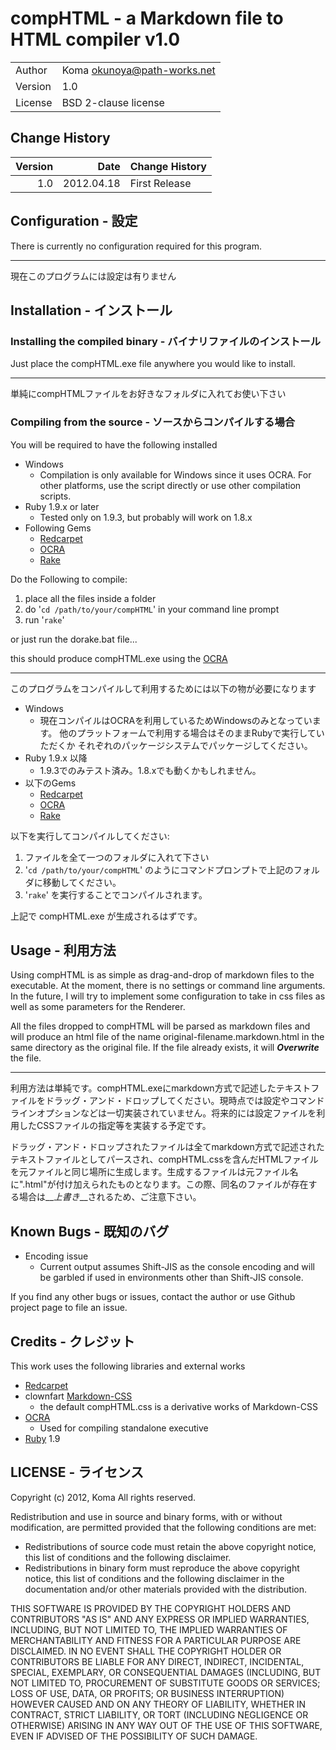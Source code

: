 compHTML - a Markdown file to HTML compiler v1.0
========================================================================

|||
|:--------- | :---------------------------- |
|Author     | Koma <okunoya@path-works.net> |
|Version    | 1.0                           |
|License    | BSD 2-clause license          |

Change History
------------------------------------------------------------------------
| Version | Date | Change History |
| ------: | ---: | :------------- |
| 1.0 | 2012.04.18 | First Release |

Configuration - 設定
------------------------------------------------------------------------
There is currently no configuration required for this program.
- - -
現在このプログラムには設定は有りません

Installation - インストール
------------------------------------------------------------------------
### Installing the compiled binary - バイナリファイルのインストール ###
Just place the compHTML.exe file anywhere you would like to install.
- - -
単純にcompHTMLファイルをお好きなフォルダに入れてお使い下さい

### Compiling from the source - ソースからコンパイルする場合 ###

You will be required to have the following installed

* Windows
    * Compilation is only available for Windows since it uses OCRA.
      For other platforms, use the script directly or use other 
      compilation scripts.
* Ruby 1.9.x or later 
    * Tested only on 1.9.3, but probably will work on 1.8.x
* Following Gems
    * [Redcarpet][]
    * [OCRA][]
    * [Rake][]

Do the Following to compile:

1. place all the files inside a folder
2. do '`cd /path/to/your/compHTML`' in your command line prompt
3. run '`rake`'

or just run the dorake.bat file...

this should produce compHTML.exe using the [OCRA][]
- - -
このプログラムをコンパイルして利用するためには以下の物が必要になります

* Windows
    * 現在コンパイルはOCRAを利用しているためWindowsのみとなっています。
      他のプラットフォームで利用する場合はそのままRubyで実行していただくか
      それぞれのパッケージシステムでパッケージしてください。
* Ruby 1.9.x 以降
    * 1.9.3でのみテスト済み。1.8.xでも動くかもしれません。
* 以下のGems
    * [Redcarpet][]
    * [OCRA][]
    * [Rake][]

以下を実行してコンパイルしてください:

1. ファイルを全て一つのフォルダに入れて下さい
2. '`cd /path/to/your/compHTML`' のようにコマンドプロンプトで上記のフォルダに移動してください。
3. '`rake`' を実行することでコンパイルされます。

上記で compHTML.exe が生成されるはずです。

Usage - 利用方法
------------------------------------------------------------------------
Using compHTML is as simple as drag-and-drop of markdown files to the executable.  At the moment, there is no settings or command line arguments.  In the future, I will try to implement some configuration to take in css files as well as some parameters for the Renderer.

All the files dropped to compHTML will be parsed as markdown files and will produce an html file of the name original-filename.markdown.html in the same directory as the original file.  If the file already exists, it will __*Overwrite*__ the file.
- - -
利用方法は単純です。compHTML.exeにmarkdown方式で記述したテキストファイルをドラッグ・アンド・ドロップしてください。現時点では設定やコマンドラインオプションなどは一切実装されていません。将来的には設定ファイルを利用したCSSファイルの指定等を実装する予定です。

ドラッグ・アンド・ドロップされたファイルは全てmarkdown方式で記述されたテキストファイルとしてパースされ、compHTML.cssを含んだHTMLファイルを元ファイルと同じ場所に生成します。生成するファイルは元ファイル名に".html"が付け加えられたものとなります。この際、同名のファイルが存在する場合は__*上書き*__されるため、ご注意下さい。

Known Bugs - 既知のバグ
------------------------------------------------------------------------

* Encoding issue
    * Current output assumes Shift-JIS as the console encoding and will be garbled if used in environments other than Shift-JIS console.

If you find any other bugs or issues, contact the author or use Github project page to file an issue.

Credits - クレジット
------------------------------------------------------------------------
This work uses the following libraries and external works

* [Redcarpet][]
* clownfart [Markdown-CSS][]
    * the default compHTML.css is a derivative works of Markdown-CSS
* [OCRA][]
    * Used for compiling standalone executive
* [Ruby][] 1.9

[Redcarpet]:    https://github.com/tanoku/redcarpet         "Redcarpet"
[Markdown-CSS]: https://github.com/clownfart/Markdown-CSS   "Markdown-CSS"
[OCRA]:         http://ocra.rubyforge.org/  "One-Click Ruby Application"
[Rake]:         http://rake.rubyforge.org/ "Rake - Ruby Make"
[Ruby]:         http://www.ruby-lang.org/ "Ruby - A Programmer's Best Friend"

LICENSE - ライセンス
------------------------------------------------------------------------
Copyright (c) 2012, Koma
All rights reserved.

Redistribution and use in source and binary forms, with or without 
modification, are permitted provided that the following conditions are met:

* Redistributions of source code must retain the above copyright notice, this list of conditions and the following disclaimer.
* Redistributions in binary form must reproduce the above copyright notice, this list of conditions and the following disclaimer in the documentation and/or other materials provided with the distribution.

THIS SOFTWARE IS PROVIDED BY THE COPYRIGHT HOLDERS AND CONTRIBUTORS "AS IS" AND ANY EXPRESS OR IMPLIED WARRANTIES, INCLUDING, BUT NOT LIMITED TO, THE IMPLIED WARRANTIES OF MERCHANTABILITY AND FITNESS FOR A PARTICULAR PURPOSE ARE DISCLAIMED. IN NO EVENT SHALL THE COPYRIGHT HOLDER OR CONTRIBUTORS BE LIABLE FOR ANY DIRECT, INDIRECT, INCIDENTAL, SPECIAL, EXEMPLARY, OR CONSEQUENTIAL DAMAGES (INCLUDING, BUT NOT LIMITED TO, PROCUREMENT OF SUBSTITUTE GOODS OR SERVICES; LOSS OF USE, DATA, OR PROFITS; OR BUSINESS INTERRUPTION) HOWEVER CAUSED AND ON ANY THEORY OF LIABILITY, WHETHER IN CONTRACT, STRICT LIABILITY, OR TORT (INCLUDING NEGLIGENCE OR OTHERWISE) ARISING IN ANY WAY OUT OF THE USE OF THIS SOFTWARE, EVEN IF ADVISED OF THE POSSIBILITY OF SUCH DAMAGE.

